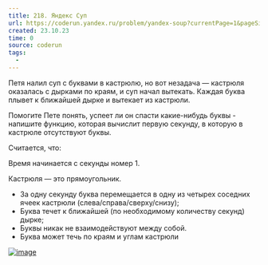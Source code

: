```yaml
---
title: 218. Яндекс Суп
url: https://coderun.yandex.ru/problem/yandex-soup?currentPage=1&pageSize=10&tag=first_2023_frontend&rowNumber=7
created: 23.10.23
time: 0
source: coderun
tags:
  - 
---
```


Петя налил суп с буквами в кастрюлю, но вот незадача — кастрюля оказалась с дырками по краям, и суп начал вытекать. Каждая буква плывет к ближайшей дырке и вытекает из кастрюли.

Помогите Пете понять, успеет ли он спасти какие-нибудь буквы - напишите функцию, которая вычислит первую секунду, в которую в кастрюле отсутствуют буквы.

Считается, что:

Время начинается с секунды номер 1.

Кастрюля — это прямоугольник.

- За одну секунду буква перемещается в одну из четырех соседних ячеек кастрюли (слева/справа/сверху/снизу);
- Буква течет к ближайшей (по необходимому количеству секунд) дырке;
- Буквы никак не взаимодействуют между собой.
- Буква может течь по краям и углам кастрюли

<a href="https://ibb.co/VDPSgnr"><img src="https://i.ibb.co/Mp3VcwW/image.png" alt="image" border="0"></a>